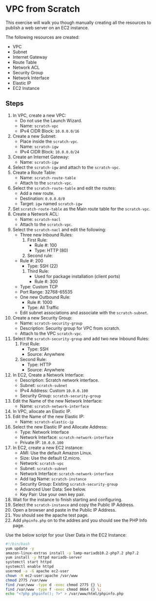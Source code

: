 # VPC from Scratch

This exercise will walk you though manually creating all the resources to publish a web server on an EC2 instance.

The following resources are created:

* VPC
* Subnet
* Internet Gateway
* Route Table
* Network ACL
* Security Group
* Network Interface
* Elastic IP
* EC2 Instance

## Steps

1. In VPC, create a new VPC:
   * Do not use the Launch Wizard.
   * Name: `scratch-vpc`
   * IPv4 CIDR Block: `10.0.0.0/16`
1. Create a new Subnet:
   * Place inside the `scratch-vpc`.
   * Name: `scratch-igw`
   * IPv4 CIDR Block: `10.0.0.0/24`
1. Create an Internet Gateway:
   * Name: `scratch-igw`
1. Select the `scratch-igw` and attach to the `scratch-vpc`.
1. Create a Route Table:
   * Name: `scratch-route-table`
   * Attach to the `scratch-vpc`.
1. Select the `scratch-route-table` and edit the routes:
   * Add a new route.
   * Destination: `0.0.0.0/0`
   * Target: `igw` named `scratch-igw`
1. Set `scratch-route-table` as the Main route table for the `scratch-vpc`.
1. Create a Network ACL:
   * Name: `scratch-nacl`
   * Attach to the `scratch-vpc`.
1. Select the `scratch-nacl` and edit the following:
   * Three new Inbound Rules:
     1. First Rule:
        * Rule #: 100
        * Type: HTTP (80)
     1. Second rule:
   * Rule #: 200
        * Type: SSH (22)
     1. Third Rule:
        * Used for package installation (client ports)
        * Rule #: 300
   * Type: Custom TCP
   * Port Range: 32768-65535
   * One new Outbound Rule:
     * Rule #: 1000
     * Type: All Traffic
   * Edit subnet associations and associate with the `scratch-subnet`.
1. Create a new Security Group:
   * Name: `scratch-security-group`
   * Description: Security group for VPC from scratch.
   * Attach to the VPC `scratch-vpc`.
1. Select the `scratch-security-group` and add two new Inbound Rules:
   1. First Rule:
      * Type: SSH
      * Source: Anywhere
   1. Second Rule:
      * Type: HTTP
      * Source: Anywhere
1. In EC2, Create a Network Interface:
   * Description: Scratch network interface.
   * Subnet: `scratch-subnet`
   * IPv4 Address: Custom `10.0.0.100`
   * Security Group: `scratch-security-group`
1. Edit the Name of the new Network Interface:
   * Name: `scratch-network-interface`
1. In VPC, allocate an Elastic IP.
1. Edit the Name of the new Elastic IP:
   * Name: `scratch-elastic-ip`
1. Select the new Elastic IP and Allocate Address:
   * Type: Network Interface
   * Network Interface: `scratch-network-interface`
   * Private IP: `10.0.0.100`
1. In EC2, create a new EC2 instance:
   * AMI: Use the default Amazon Linux.
   * Size: Use the default t2.micro.
   * Network: `scratch-vpc`
   * Subnet: `scratch-subnet`
   * Network Interface: `scratch-network-interface`
   * Add tag Name: `scratch-instance`
   * Security Group: Existing `scratch-security-group`
   * Advanced User Data: See below.
   * Key Pair: Use your own key pair.
1. Wait for the instance to finish starting and configuring.
1. Select the `scratch-instance` and copy the Public IP Address.
1. Open a browser and paste in the Public IP Address.
1. You should see the apache test page.
1. Add `phpinfo.php` on to the addres and you should see the PHP Info page.

Use the below script for your User Data in the EC2 Instance:

```bash
#!/bin/bash
yum update -y
amazon-linux-extras install -y lamp-mariadb10.2-php7.2 php7.2
yum install -y httpd mariadb-server
systemctl start httpd
systemctl enable httpd
usermod -a -G apache ec2-user
chown -R ec2-user:apache /var/www
chmod 2775 /var/www
find /var/www -type d -exec chmod 2775 {} \;
find /var/www -type f -exec chmod 0664 {} \;
echo "<?php phpinfo(); ?>" > /var/www/html/phpinfo.php
```
